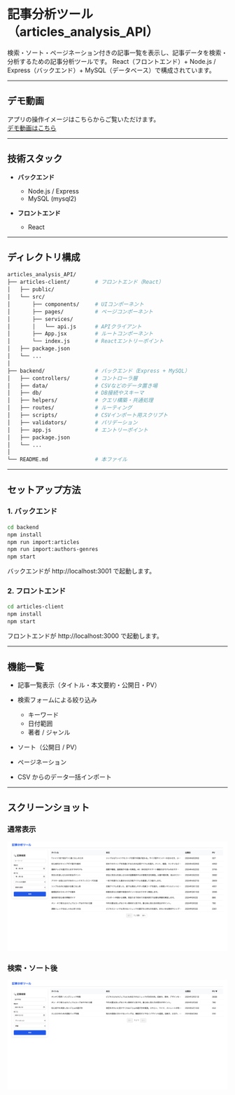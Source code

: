 
# 記事分析ツール（articles_analysis_API）

検索・ソート・ページネーション付きの記事一覧を表示し、記事データを検索・分析するための記事分析ツールです。
React（フロントエンド）+ Node.js / Express（バックエンド）+ MySQL（データベース）で構成されています。

---

## デモ動画

アプリの操作イメージはこちらからご覧いただけます。  
[デモ動画はこちら](https://drive.google.com/file/d/1sCDsG4Qr7LzlcuHs7_Uw00cE_aF-P0Ob/view?usp=sharing)  

---

## 技術スタック

- **バックエンド**
  - Node.js / Express
  - MySQL (mysql2)

- **フロントエンド**
  - React

---

## ディレクトリ構成
```bash
articles_analysis_API/
├── articles-client/        # フロントエンド（React）
│   ├── public/
│   └── src/
│       ├── components/     # UIコンポーネント
│       ├── pages/          # ページコンポーネント
│       ├── services/
│       │   └── api.js      # APIクライアント
│       ├── App.jsx         # ルートコンポーネント
│       └── index.js        # Reactエントリーポイント
│   ├── package.json
│   └── ...
│
├── backend/                # バックエンド（Express + MySQL）
│   ├── controllers/        # コントローラ層
│   ├── data/               # CSVなどのデータ置き場
│   ├── db/                 # DB接続やスキーマ
│   ├── helpers/            # クエリ構築・共通処理
│   ├── routes/             # ルーティング
│   ├── scripts/            # CSVインポート用スクリプト
│   ├── validators/         # バリデーション
│   ├── app.js              # エントリーポイント
│   ├── package.json
│   └── ...
│
└── README.md               # 本ファイル
```

---

## セットアップ方法

### 1. バックエンド
```bash
cd backend
npm install
npm run import:articles
npm run import:authors-genres
npm start          
```
バックエンドが http://localhost:3001 で起動します。

### 2. フロントエンド

```bash
cd articles-client
npm install
npm start       
```
フロントエンドが http://localhost:3000 で起動します。

---

## 機能一覧

* 記事一覧表示（タイトル・本文要約・公開日・PV）
* 検索フォームによる絞り込み

  * キーワード
  * 日付範囲
  * 著者 / ジャンル
* ソート（公開日 / PV）
* ページネーション
* CSV からのデータ一括インポート

---

## スクリーンショット

### 通常表示
![通常の記事一覧](https://raw.githubusercontent.com/kae1210/articles_analysis_API/main/articles-client/public/screenshots/default.png)

### 検索・ソート後
![検索結果](https://raw.githubusercontent.com/kae1210/articles_analysis_API/main/articles-client/public/screenshots/filtered.png)